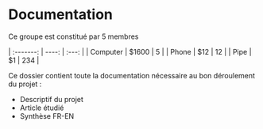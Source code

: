 # Documentation

Ce groupe est constitué par 5 membres

| :-------: | ----: | :---: |
| Computer | $1600 |  5    |
| Phone    | $12   |  12   |
| Pipe     | $1    |  234  |




Ce dossier contient toute la documentation nécessaire au bon déroulement du projet :

  * Descriptif du projet
  * Article étudié
  * Synthèse FR-EN
